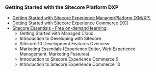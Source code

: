 ### Getting Started with the Sitecore Platform DXP

- [Getting Started with Sitecore Experience Manager/Platform (XM/XP)](https://doc.sitecore.com/en/developers/hd/190/sitecore-headless-development/walkthrough--using-the-getting-started-template.html)
- [Getting Started with Sitecore Experience Commerce (XC)](https://doc.sitecore.com/en/developers/101/sitecore-experience-commerce/getting-started-with-development.html)
- [Sitecore Essentials - Free on-demand learning](https://learning.sitecore.com/pathway/sitecore-essentials): 
	- Getting Started with Managed Cloud
	- Introduction to Developing with Sitecore
	- Sitecore 10 Development Features Overview
	- Marketing Essentials (Experience Editor, Web Experience Management, Marketing Features)
	- Introduction to Sitecore Experience Commerce 9
	- Introduction to Sitecore Experience Commerce 10

